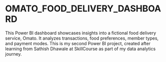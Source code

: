 # OMATO_FOOD_DELIVERY_DASHBOARD
This Power BI dashboard showcases insights into a fictional food delivery service, Omato. It analyzes transactions, food preferences, member types, and payment modes. This is my second Power BI project, created after learning from Sathish Dhawale at SkillCourse as part of my data analytics journey.
